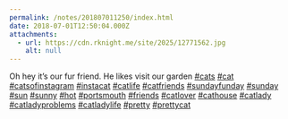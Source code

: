 ```yaml
---
permalink: /notes/201807011250/index.html
date: 2018-07-01T12:50:04.000Z
attachments:
  - url: https://cdn.rknight.me/site/2025/12771562.jpg
    alt: null
---
```


Oh hey it’s our fur friend. He likes visit our garden <a href="https://pixelfed.social/discover/tags/cats?src=hash" title="#cats" class="u-url hashtag" rel="external nofollow noopener">#cats</a> <a href="https://pixelfed.social/discover/tags/cat?src=hash" title="#cat" class="u-url hashtag" rel="external nofollow noopener">#cat</a> <a href="https://pixelfed.social/discover/tags/catsofinstagram?src=hash" title="#catsofinstagram" class="u-url hashtag" rel="external nofollow noopener">#catsofinstagram</a> <a href="https://pixelfed.social/discover/tags/instacat?src=hash" title="#instacat" class="u-url hashtag" rel="external nofollow noopener">#instacat</a> <a href="https://pixelfed.social/discover/tags/catlife?src=hash" title="#catlife" class="u-url hashtag" rel="external nofollow noopener">#catlife</a> <a href="https://pixelfed.social/discover/tags/catfriends?src=hash" title="#catfriends" class="u-url hashtag" rel="external nofollow noopener">#catfriends</a> <a href="https://pixelfed.social/discover/tags/sundayfunday?src=hash" title="#sundayfunday" class="u-url hashtag" rel="external nofollow noopener">#sundayfunday</a> <a href="https://pixelfed.social/discover/tags/sunday?src=hash" title="#sunday" class="u-url hashtag" rel="external nofollow noopener">#sunday</a> <a href="https://pixelfed.social/discover/tags/sun?src=hash" title="#sun" class="u-url hashtag" rel="external nofollow noopener">#sun</a> <a href="https://pixelfed.social/discover/tags/sunny?src=hash" title="#sunny" class="u-url hashtag" rel="external nofollow noopener">#sunny</a> <a href="https://pixelfed.social/discover/tags/hot?src=hash" title="#hot" class="u-url hashtag" rel="external nofollow noopener">#hot</a> <a href="https://pixelfed.social/discover/tags/portsmouth?src=hash" title="#portsmouth" class="u-url hashtag" rel="external nofollow noopener">#portsmouth</a> <a href="https://pixelfed.social/discover/tags/friends?src=hash" title="#friends" class="u-url hashtag" rel="external nofollow noopener">#friends</a> <a href="https://pixelfed.social/discover/tags/catlover?src=hash" title="#catlover" class="u-url hashtag" rel="external nofollow noopener">#catlover</a> <a href="https://pixelfed.social/discover/tags/cathouse?src=hash" title="#cathouse" class="u-url hashtag" rel="external nofollow noopener">#cathouse</a> <a href="https://pixelfed.social/discover/tags/catlady?src=hash" title="#catlady" class="u-url hashtag" rel="external nofollow noopener">#catlady</a> <a href="https://pixelfed.social/discover/tags/catladyproblems?src=hash" title="#catladyproblems" class="u-url hashtag" rel="external nofollow noopener">#catladyproblems</a> <a href="https://pixelfed.social/discover/tags/catladylife?src=hash" title="#catladylife" class="u-url hashtag" rel="external nofollow noopener">#catladylife</a> <a href="https://pixelfed.social/discover/tags/pretty?src=hash" title="#pretty" class="u-url hashtag" rel="external nofollow noopener">#pretty</a> <a href="https://pixelfed.social/discover/tags/prettycat?src=hash" title="#prettycat" class="u-url hashtag" rel="external nofollow noopener">#prettycat</a>
